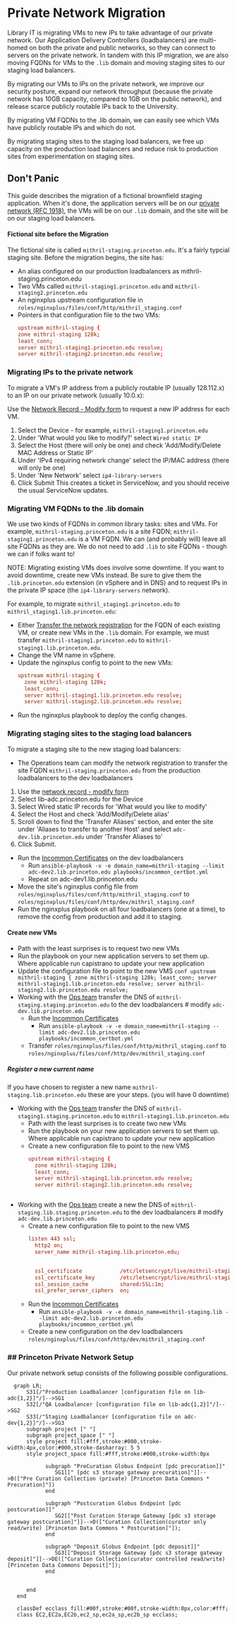 # Private Network Migration

Library IT is migrating VMs to new IPs to take advantage of our private network. Our Application Delivery Controllers (loadbalancers) are multi-homed on both the private and public networks, so they can connect to servers on the private network. In tandem with this IP migration, we are also moving FQDNs for VMs to the `.lib` domain and moving staging sites to our staging load balancers.

By migrating our VMs to IPs on the private network, we improve our security posture, expand our network throughput (because the private network has 10GB capacity, compared to 1GB on the public network), and release scarce publicly routable IPs back to the University.

By migrating VM FQDNs to the .lib domain, we can easily see which VMs have publicly routable IPs and which do not.

By migrating staging sites to the staging load balancers, we free up capacity on the production load balancers and reduce risk to production sites from experimentation on staging sites.

## Don't Panic

This guide describes the migration of a fictional brownfield staging application. When it's done, the application servers will be on our [private network (RFC 1918)](https://www.rfc-editor.org/rfc/rfc1918), the VMs will be on our `.lib` domain, and the site will be on our staging load balancers.

#### Fictional site before the Migration

The fictional site is called `mithril-staging.princeton.edu`. It's a fairly typcial staging site. Before the migration begins, the site has:
  * An alias configured on our production loadbalancers as mithril-staging.princeton.edu
  * Two VMs called `mithril-staging1.princeton.edu` and `mithril-staging2.princeton.edu` 
  * An nginxplus upstream configuration file in `roles/nginxplus/files/conf/http/mithril_staging.conf`
  * Pointers in that configuration file to the two VMs:
    ```conf
    upstream mithril-staging {
    zone mithril-staging 128k;
    least_conn;
    server mithril-staging1.princeton.edu resolve;
    server mithril-staging2.princeton.edu resolve;
    ```

### Migrating IPs to the private network

To migrate a VM's IP address from a publicly routable IP (usually 128.112.x) to an IP on our private network (usually 10.0.x):

Use the [Network Record - Modify form](https://princeton.service-now.com/service?id=sc_cat_item&sys_id=b28546e14f09ab4818ddd48e5210c756) to request a new IP address for each VM.
1. Select the Device - for example, `mithril-staging1.princeton.edu`
2. Under 'What would you like to modify?' select `Wired static IP`
3. Select the Host (there will only be one) and check 'Add/Modify/Delete MAC Address or Static IP'
4. Under 'IPv4 requiring network change' select the IP/MAC address (there will only be one)
5. Under 'New Network' select `ip4-library-servers`
6. Click Submit
This creates a ticket in ServiceNow, and you should receive the usual ServiceNow updates.

### Migrating VM FQDNs to the .lib domain

We use two kinds of FQDNs in common library tasks: sites and VMs. For example, `mithril-staging.princeton.edu` is a site FQDN; `mithril-staging1.princeton.edu` is a VM FQDN. We can (and probably will) leave all site FQDNs as they are. We do not need to  add `.lib` to site FQDNs - though we can if folks want to!

NOTE: Migrating existing VMs does involve some downtime. If you want to avoid downtime, create new VMs instead. Be sure to give them the `.lib.princeton.edu` extension (in vSphere and in DNS) and to request IPs in the private IP space (the `ip4-library-servers` network).

For example, to migrate `mithril_staging1.princeton.edu` to `mithril_staging1.lib.princeton.edu`:

* Either [Transfer the network registration](https://networkregistration.princeton.edu) for the FQDN of each existing VM, or create new VMs in the `.lib` domain. For example, we must transfer `mithril-staging1.princeton.edu` to `mithril-staging1.lib.princeton.edu`.
* Change the VM name in vSphere.
* Update the nginxplus config to point to the new VMs:
  ```conf
  upstream mithril-staging {
    zone mithril-staging 128k;
    least_conn;
    server mithril-staging1.lib.princeton.edu resolve;
    server mithril-staging2.lib.princeton.edu resolve;
  ```
* Run the nginxplus playbook to deploy the config changes.

### Migrating staging sites to the staging load balancers

To migrate a staging site to the new staging load balancers:

* The Operations team can modify the network registration to transfer the site FQDN `mithril-staging.princeton.edu` from the production loadbalancers to the dev loadbalancers
1. Use the [network record - modify form](https://networkregistration.princeton.edu)
2. Select lib-adc.princeton.edu for the Device
3. Select Wired static IP records for 'What would you like to modify'
4. Select the Host and check 'Add/Modify/Delete alias'
5. Scroll down to find the 'Transfer Aliases' section, and enter the site under 'Aliases to transfer to another Host' and select `adc-dev.lib.princeton.edu` under 'Transfer Aliases to'
6. Click Submit.
* Run the [Incommon Certificates](playbooks/incommon_certbot.yml) on the dev loadbalancers
  * Run `ansible-playbook -v -e domain_name=mithril-staging --limit adc-dev2.lib.princeton.edu playbooks/incommon_certbot.yml`
  * Repeat on adc-dev1.lib.princeton.edu
* Move the site's nginxplus config file from `roles/nginxplus/files/conf/http/mithril_staging.conf` to `roles/nginxplus/files/conf/http/dev/mithril_staging.conf`
* Run the nginxplus playbook on all four loadbalancers (one at a time), to remove the config from production and add it to staging.

#### Create new VMs
 
* Path with the least surprises is to request two new VMs
* Run the playbook on your new application servers to set them up. Where applicable run capistrano to update your new application
* Update the configuration file to point to the new VMS
      ```conf
      upstream mithril-staging {
        zone mithril-staging 128k;
        least_conn;
        server mithril-staging1.lib.princeton.edu resolve;
        server mithril-staging2.lib.princeton.edu resolve;
      ```
* Working with the [Ops team](https://networkregistration.princeton.edu) transfer the DNS of `mithril-staging.staging.princeton.edu` to the dev loadbalancers # modify `adc-dev.lib.princeton.edu`
    * Run the [Incommon Certificates](playbooks/incommon_certbot.yml)
      * Run `ansible-playbook -v -e domain_name=mithril-staging --limit adc-dev2.lib.princeton.edu playbooks/incommon_certbot.yml`
    * Transfer `roles/nginxplus/files/conf/http/mithril_staging.conf` to `roles/nginxplus/files/conf/http/dev/mithril_staging.conf`

##### Register a new current name
If you have chosen to register a new name `mithril-staging.lib.princeton.edu` these are your steps. (you will have 0 downtime)

  * Working with the [Ops team](https://networkregistration.princeton.edu) transfer the DNS of `mithril-staging1.staging.princeton.edu` to `mithril-staging1.lib.princeton.edu`
    * Path with the least surprises is to create two new VMs
    * Run the playbook on your new application servers to set them up. Where applicable run capistrano to update your new application
    * Create a new configuration file to point to the new VMS
      ```conf
      upstream mithril-staging {
        zone mithril-staging 128k;
        least_conn;
        server mithril-staging1.lib.princeton.edu resolve;
        server mithril-staging2.lib.princeton.edu resolve;
      ```
      ```
  * Working with the [Ops team](https://networkregistration.princeton.edu) create a new the DNS of `mithril-staging.lib.staging.princeton.edu` to the dev loadbalancers # modify `adc-dev.lib.princeton.edu`
    * Create a new configuration file to point to the new VMS
      ```conf
      listen 443 ssl;
        http2 on;
        server_name mithril-staging.lib.princeton.edu;
    

        ssl_certificate            /etc/letsencrypt/live/mithril-staging.lib/fullchain.pem;
        ssl_certificate_key        /etc/letsencrypt/live/mithril-staging.lib/privkey.pem;
        ssl_session_cache          shared:SSL:1m;
        ssl_prefer_server_ciphers  on;
    * Run the [Incommon Certificates](playbooks/incommon_certbot.yml)
      * Run `ansible-playbook -v -e domain_name=mithril-staging.lib --limit adc-dev2.lib.princeton.edu playbooks/incommon_certbot.yml`
    * Create a new configuration on the dev loadbalancers `roles/nginxplus/files/conf/http/dev/mithril_staging.conf`

### ## Princeton Private Network Setup

Our private network setup consists of the following possible configurations.

```mermaid
  graph LR;
      S31[/"Production Loadbalancer [configuration file on lib-adc{1,2}]"/]-->SG1
      S32[/"QA Loadbalancer [configuration file on lib-adc{1,2}]"/]-->SG2
      S33[/"Staging Loadbalancer [configuration file on adc-dev{1,2}]"/]-->SG3
      subgraph project [" "]
      subgraph project_space [" "]
      style project fill:#fff,stroke:#000,stroke-width:4px,color:#000,stroke-dasharray: 5 5
      style project_space fill:#fff,stroke:#000,stroke-width:0px

            subgraph "PreCuration Globus Endpoint [pdc precuration]]"
               SG1[[" [pdc s3 storage gateway precuration]"]]-->B(["Pre Curation Collection (private) [Princeton Data Commons * Precuration]"])
            end

            subgraph "Postcuration Globus Endpoint [pdc postcuration]]"
               SG2[["Post Curation Storage Gateway [pdc s3 storage gateway postcuration]"]]-->D(["Curation Collection(curator only read/write) [Princeton Data Commons * Postcuration]"]);
            end
 
            subgraph "Deposit Globus Endpoint [pdc deposit]]"
               SG3[["Deposit Storage Gateway [pdc s3 storage gateway deposit]"]]-->DE(["Curation Collection(curator controlled read/write) [Princeton Data Commons Deposit]"]);
            end
         
         
      end
   end

   classDef ecclass fill:#00f,stroke:#00f,stroke-width:0px,color:#fff;
   class EC2,EC2a,EC2b,ec2_sp,ec2a_sp,ec2b_sp ecclass;

```
